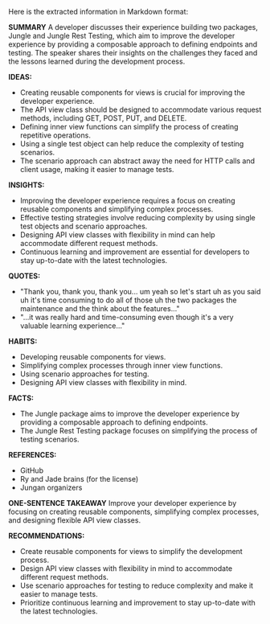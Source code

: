 Here is the extracted information in Markdown format:

**SUMMARY**
A developer discusses their experience building two packages, Jungle and Jungle Rest Testing, which aim to improve the developer experience by providing a composable approach to defining endpoints and testing. The speaker shares their insights on the challenges they faced and the lessons learned during the development process.

**IDEAS:**
* Creating reusable components for views is crucial for improving the developer experience.
* The API view class should be designed to accommodate various request methods, including GET, POST, PUT, and DELETE.
* Defining inner view functions can simplify the process of creating repetitive operations.
* Using a single test object can help reduce the complexity of testing scenarios.
* The scenario approach can abstract away the need for HTTP calls and client usage, making it easier to manage tests.

**INSIGHTS:**
* Improving the developer experience requires a focus on creating reusable components and simplifying complex processes.
* Effective testing strategies involve reducing complexity by using single test objects and scenario approaches.
* Designing API view classes with flexibility in mind can help accommodate different request methods.
* Continuous learning and improvement are essential for developers to stay up-to-date with the latest technologies.

**QUOTES:**
* "Thank you, thank you, thank you... um yeah so let's start uh as you said uh it's time consuming to do all of those uh the two packages the maintenance and the think about the features..."
* "...it was really hard and time-consuming even though it's a very valuable learning experience..."

**HABITS:**
* Developing reusable components for views.
* Simplifying complex processes through inner view functions.
* Using scenario approaches for testing.
* Designing API view classes with flexibility in mind.

**FACTS:**
* The Jungle package aims to improve the developer experience by providing a composable approach to defining endpoints.
* The Jungle Rest Testing package focuses on simplifying the process of testing scenarios.

**REFERENCES:**
* GitHub
* Ry and Jade brains (for the license)
* Jungan organizers

**ONE-SENTENCE TAKEAWAY**
Improve your developer experience by focusing on creating reusable components, simplifying complex processes, and designing flexible API view classes.

**RECOMMENDATIONS:**
* Create reusable components for views to simplify the development process.
* Design API view classes with flexibility in mind to accommodate different request methods.
* Use scenario approaches for testing to reduce complexity and make it easier to manage tests.
* Prioritize continuous learning and improvement to stay up-to-date with the latest technologies.

